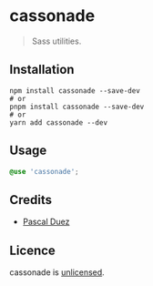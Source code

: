 # cassonade

> Sass utilities.

## Installation

```
npm install cassonade --save-dev
# or
pnpm install cassonade --save-dev
# or
yarn add cassonade --dev
```

## Usage

```scss
@use 'cassonade';

```
## Credits

- [Pascal Duez](https://github.com/pascalduez)

## Licence

cassonade is [unlicensed](http://unlicense.org/).



